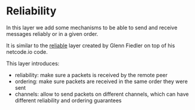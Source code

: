 # Reliability

In this layer we add some mechanisms to be able to send and receive messages reliably or in a given order.

It is similar to the [reliable](https://github.com/networkprotocol/reliable) layer created by Glenn Fiedler on top of his netcode.io code.

This layer introduces:
- reliability: make sure a packets is received by the remote peer
- ordering: make sure packets are received in the same order they were sent
- channels: allow to send packets on different channels, which can have different reliability and ordering guarantees

